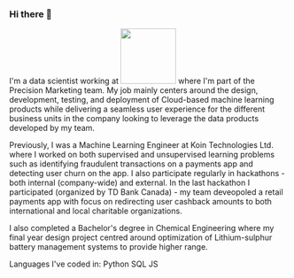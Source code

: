 ### Hi there 👋


I'm a data scientist working at <img src="https://user-images.githubusercontent.com/23070151/159555280-d4e0d688-5f77-4ced-b0f5-41974fea2826.png" width="100" height="100"> where I'm part of the Precision Marketing team. My job mainly centers around the design, development, testing, and deployment of Cloud-based machine learning products while delivering a seamless user experience for the different business units in the company looking to leverage the data products developed by my team.

Previously, I was a Machine Learning Engineer at Koin Technologies Ltd. where I worked on both supervised and unsupervised learning problems such as identifying fraudulent transactions on a payments app and detecting user churn on the app. I also participate regularly in hackathons -  both internal (company-wide) and external. In the last hackathon I participated (organized by TD Bank Canada) - my team deveopoled a retail payments app with focus on redirecting user cashback amounts to both international and local charitable organizations.

I also completed a Bachelor's degree in Chemical Engineering where my final year design project centred around optimization of Lithium-sulphur battery management systems to provide higher range.

Languages I've coded in:
Python SQL JS  

<!--
**s7imtiaz/s7imtiaz** is a ✨ _special_ ✨ repository because its `README.md` (this file) appears on your GitHub profile.

Here are some ideas to get you started:

- 🔭 I’m currently working on ...
- 🌱 I’m currently learning ...
- 👯 I’m looking to collaborate on ...
- 🤔 I’m looking for help with ...
- 💬 Ask me about ...
- 📫 How to reach me: ...
- 😄 Pronouns: ...
- ⚡ Fun fact: ...
-->
